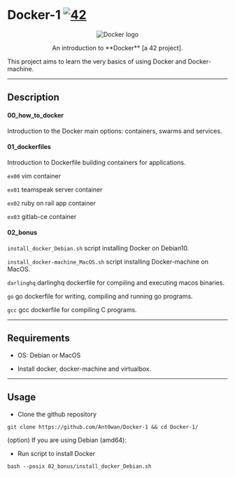 # Docker-1 [![42](https://i.imgur.com/9NXfcit.jpg)](i.imgur.com/9NXfcit.jpg)

<p align="center">
<img src="https://i.imgur.com/r7z0QOR.png" alt="Docker logo" />
</p>

<p align="center">
An introduction to **Docker** [a 42 project].
</p>

This project aims to learn the very basics of using Docker and Docker-machine.

---

## Description

#### 00_how_to_docker

Introduction to the Docker main options: containers, swarms and services.

#### 01_dockerfiles

Introduction to Dockerfile building containers for applications.

`ex00` vim container

`ex01` teamspeak server container

`ex02` ruby on rail app container

`ex03` gitlab-ce container

#### 02_bonus

`install_docker_Debian.sh` script installing Docker on Debian10.

`install_docker-machine_MacOS.sh` script installing Docker-machine on MacOS.

`darlinghq` darlinghq dockerfile for compiling and executing macos binaries.

`go` go dockerfile for writing, compiling and running go programs.

`gcc` gcc dockerfile for compiling C programs.

---

## Requirements

- OS: Debian or MacOS

- Install docker, docker-machine and virtualbox.

---

## Usage

- Clone the github repository

```shell=
git clone https://github.com/Ant0wan/Docker-1 && cd Docker-1/
```

(option) If you are using Debian (amd64):

- Run script to install Docker

```shell=
bash --posix 02_bonus/install_docker_Debian.sh
```
